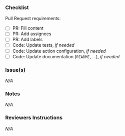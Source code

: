 ### Checklist

Pull Request requirements:

- [ ] PR: Fill content
- [ ] PR: Add assignees
- [ ] PR: Add labels
- [ ] Code: Update tests, _if needed_
- [ ] Code: Update action configuration, _if needed_
- [ ] Code: Update documentation (`README`, ...), _if needed_

### Issue(s)

<!-- List of linked issues using `- [Closes] #`. -->

_N/A_

### Notes

<!-- Helpful details not already mentioned in the linked issues, screenshots, links... -->

_N/A_

### Reviewers Instructions

<!-- Specific instructions for reviewers about how to review this PR effectively,
like the scope to test, the part of code to focus on, the steps to test the result, etc. -->

_N/A_
